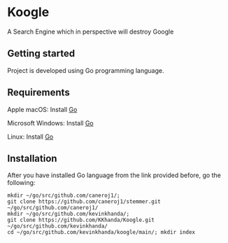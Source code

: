 # Koogle
A Search Engine which in perspective will destroy Google

## Getting started
Project is developed using Go programming language.

## Requirements
Apple macOS: Install [Go](https://storage.googleapis.com/golang/go1.9.darwin-amd64.pkg)

Microsoft Windows: Install [Go](https://storage.googleapis.com/golang/go1.9.windows-amd64.msi)

Linux: Install [Go](https://storage.googleapis.com/golang/go1.9.linux-amd64.tar.gz)

## Installation
After you have installed Go language from the link provided before, go the following:
```
mkdir ~/go/src/github.com/caneroj1/; 
git clone https://github.com/caneroj1/stemmer.git ~/go/src/github.com/caneroj1/
mkdir ~/go/src/github.com/kevinkhanda/; 
git clone https://github.com/KKhanda/Koogle.git ~/go/src/github.com/kevinkhanda/
cd ~/go/src/github.com/kevinkhanda/koogle/main/; mkdir index
```
